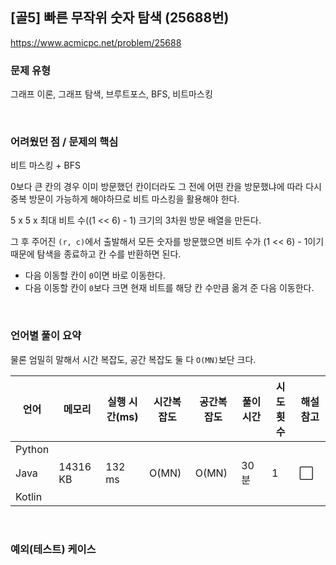 ## [골5] 빠른 무작위 숫자 탐색 (25688번)

https://www.acmicpc.net/problem/25688

### 문제 유형

그래프 이론, 그래프 탐색, 브루트포스, BFS, 비트마스킹

<br>

### 어려웠던 점 / 문제의 핵심

비트 마스킹 + BFS

0보다 큰 칸의 경우 이미 방문했던 칸이더라도 그 전에 어떤 칸을 방문했냐에 따라 다시 중복 방문이 가능하게 해야하므로 비트 마스킹을 활용해야 한다.

5 x 5 x 최대 비트 수((1 << 6) - 1) 크기의 3차원 방문 배열을 만든다.

그 후 주어진 `(r, c)`에서 출발해서 모든 숫자를 방문했으면 비트 수가 (1 << 6) - 1이기 때문에 탐색을 종료하고 칸 수를 반환하면 된다.

- 다음 이동할 칸이 `0`이면 바로 이동한다.
- 다음 이동할 칸이 `0`보다 크면 현재 비트를 해당 칸 수만큼 옮겨 준 다음 이동한다. 

<br>

### 언어별 풀이 요약

물론 엄밀히 말해서 시간 복잡도, 공간 복잡도 둘 다 `O(MN)`보단 크다. 

| 언어   | 메모리   | 실행 시간(ms) | 시간복잡도 | 공간복잡도 | 풀이 시간 | 시도 횟수 | 해설 참고            |
| ------ | -------- | ------------- | ---------- | ---------- | --------- | --------- | -------------------- |
| Python |          |               |            |            |           |           |                      |
| Java   | 14316 KB | 132 ms        | O(MN)      | O(MN)      | 30분      | 1         | :white_large_square: |
| Kotlin |          |               |            |            |           |           |                      |

<br>

### 예외(테스트) 케이스

```
```

